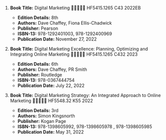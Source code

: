 1. **Book Title:** Digital Marketing 🚨🚨🚨🚨🚨 HF5415.1265 C43 2022EB
   - **Edition Details:** 8th
   - **Authors:** Dave Chaffey, Fiona Ellis-Chadwick 
   - **Publisher:** Pearson
   - **ISBN-13:** 978-1292401003, 978-1292400969
   - **Publication Date:** November 27, 2022

2. **Book Title:** Digital Marketing Excellence: Planning, Optimizing and Integrating Online Marketing 🚨🚨🚨🚨🚨 HF5415.1265 C432 2023
   - **Edition Details:** 6th
   - **Authors:** Dave Chaffey, PR Smith
   - **Publisher:** Routledge
   - **ISBN-13:** 978-0367444754
   - **Publication Date:** July 22, 2022

3. **Book Title:** Digital Marketing Strategy: An Integrated Approach to Online Marketing 🚨🚨🚨🚨🚨 HF5548.32 K55 2022
   - **Edition Details:** 3rd
   - **Authors:** Simon Kingsnorth
   - **Publisher:** Kogan Page
   - **ISBN-13:** 978-1398605992, 978-1398605978 , 978-1398605985
   - **Publication Date:** May 31, 2022

